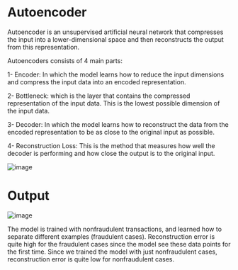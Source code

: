 # Autoencoder

Autoencoder is an unsupervised artificial neural network that compresses the input into a lower-dimensional space and then reconstructs the output from this representation. 

Autoencoders consists of 4 main parts:

1- Encoder: In which the model learns how to reduce the input dimensions and compress the input data into an encoded representation.

2- Bottleneck: which is the layer that contains the compressed representation of the input data. This is the lowest possible dimension of the input data.

3- Decoder: In which the model learns how to reconstruct the data from the encoded representation to be as close to the original input as possible.

4- Reconstruction Loss: This is the method that measures how well the decoder is performing and how close the output is to the original input.

![image](https://user-images.githubusercontent.com/61224886/93333921-bb216980-f82c-11ea-9fcd-fb626b64dd6a.png)

# Output 

![image](https://user-images.githubusercontent.com/61224886/93335740-911d7680-f82f-11ea-8af7-a034cd64f125.png)

The model is trained with nonfraudulent transactions, and learned how to separate different examples (fraudulent cases). 
Reconstruction error is quite high for the fraudulent cases since the model see these data points for the first time. Since we trained the model with just nonfraudulent cases,
reconstruction error is quite low for nonfraudulent cases.



